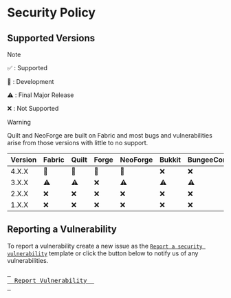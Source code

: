 # Security Policy

## Supported Versions 

> [!NOTE]
> :white_check_mark: : Supported
> 
> :construction: : Development
>
> :warning: : Final Major Release
> 
> :x: : Not Supported

> [!WARNING]
> Quilt and NeoForge are built on Fabric and most bugs and vulnerabilities arise from those versions with little to no support.

| Version | Fabric             | Quilt          | Forge | NeoForge       | Bukkit             | BungeeCord         | Velocity       |
| ------- | ------------------ | -------------- | ----- | -------------- | ------------------ | ------------------ | -------------- |
| 4.X.X   | :construction: | :construction: | :construction:   | :construction: | :x: | :x: | :x: |
| 3.X.X   | :warning: | :warning: | :x:   | :warning: | :warning: | :warning: | :warning: |
| 2.X.X   | :x: | :x: | :x:   | :x: | :x: | :x: | :x: |
| 1.X.X   | :x:                | :x:            | :x:   | :x:            | :x:                | :x:                | :x:            |

## Reporting a Vulnerability

To report a vulnerability create a new issue as the [`Report a security vulnerability`](https://github.com/XDPXI/XDLib/security/advisories/new) template or click the button below to notify us of any vulnerabilities.

[<kbd> <br>    Report Vulnerability    <br> </kbd>][DWLD]

[DWLD]: https://github.com/XDPXI/XDLib/security/advisories/new
